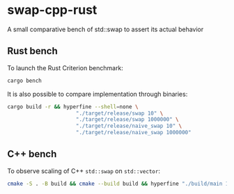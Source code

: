 # swap-cpp-rust

A small comparative bench of std::swap to assert its actual behavior

## Rust bench

To launch the Rust Criterion benchmark:

```sh
cargo bench
```

It is also possible to compare implementation through binaries:

```sh
cargo build -r && hyperfine --shell=none \
                      "./target/release/swap 10" \
                      "./target/release/swap 1000000" \
                      "./target/release/naive_swap 10" \
                      "./target/release/naive_swap 1000000"
```

## C++ bench

To observe scaling of C++ `std::swap` on `std::vector`:

```sh
cmake -S . -B build && cmake --build build && hyperfine "./build/main 10" "./build/main 1000000"
```